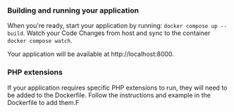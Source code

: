 <!-- Instructions to Run and Watch your application. -->

### Building and running your application

When you're ready, start your application by running:
`docker compose up --build`.
Watch your Code Changes from host and sync to the container
`docker compose watch`.

Your application will be available at http://localhost:8000.

### PHP extensions
If your application requires specific PHP extensions to run, they will need to be added to the Dockerfile. Follow the instructions and example in the Dockerfile to add them.F